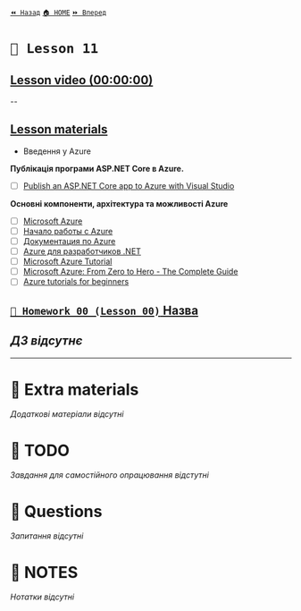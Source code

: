 [`⏪ Назад`](../10/README.md)  [`🏠 HOME`](../../README.md)  [`⏩ Вперед`](../12/README.md)  

# `📗 Lesson 11`

## [Lesson video (00:00:00)]()

--

## [Lesson materials](https://lms.ithillel.ua/groups/65a65fe34c3a2d3372eef8ea/lessons/65a65fe44c3a2d3372eef975)

- Введення у Azure

**Публікація програми ASP.NET Core в Azure.**

- [ ] [Publish an ASP.NET Core app to Azure with Visual Studio](https://learn.microsoft.com/en-us/aspnet/core/tutorials/publish-to-azure-webapp-using-vs?view=aspnetcore-8.0)

**Основнi компоненти, архiтектура та можливостi Azure**

- [ ] [Microsoft Azure](https://www.techtarget.com/searchcloudcomputing/definition/Windows-Azure)
- [ ] [Начало работы с Azure](https://azure.microsoft.com/ru-ru/get-started)
- [ ] [Документация по Azure](https://learn.microsoft.com/ru-ru/azure/?product=popular)
- [ ] [Azure для разработчиков .NET](https://learn.microsoft.com/ru-ru/dotnet/azure/)
- [ ] [Microsoft Azure Tutorial](https://www.tutorialspoint.com/microsoft_azure/index.htm)
- [ ] [Microsoft Azure: From Zero to Hero - The Complete Guide](https://www.udemy.com/course/microsoft-azure-from-zero-to-hero-the-complete-guide/)
- [ ] [Azure tutorials for beginners](https://www.pragimtech.com/blog/azure/azure-tutorials-for-beginners/)

## [`📕 Homework 00 (Lesson 00)` Назва]()  
*ДЗ відсутнє*
--

---

# 📘 Extra materials

*Додаткові матеріали відсутні*

# 📘 TODO
*Завдання для самостійного опрацювання відстутні*

# 📘 Questions
*Запитання відсутні*

# 📘 NOTES
*Нотатки відсутні*
